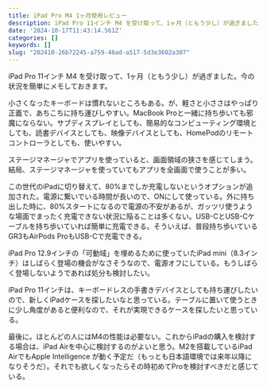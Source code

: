 ```yaml
---
title: iPad Pro M4 1ヶ月使用レビュー
description: iPad Pro 11インチ M4 を受け取って、1ヶ月（ともう少し）が過ぎました。今の状況を簡単にメモしておきます。
date: '2024-10-17T11:43:14.561Z'
categories: []
keywords: []
slug: "202410-26b72245-a759-46ad-a517-5d3e3602a307"
---
```

iPad Pro 11インチ M4 を受け取って、1ヶ月（ともう少し）が過ぎました。今の状況を簡単にメモしておきます。

小さくなったキーボードは慣れないところもある。が、軽さと小ささはやっぱり正義で、あちこちに持ち運びしやすい。MacBook Proと一緒に持ち歩いても邪魔にならない。サブディスプレイとしても、簡易的なコンピューティング環境としても、読書デバイスとしても、映像デバイスとしても、HomePodのリモートコントローラとしても、使いやすい。

ステージマネージャでアプリを使っていると、画面領域の狭さを感じてしまう。結局、ステージマネージャを使っていてもアプリを全画面で使うことが多い。

この世代のiPadに切り替えて、80%までしか充電しないというオプションが追加された。電源に繋いでいる時間が長いので、ONにして使っている。外に持ち出した時に、80%スタートになるので電源の不安があるが、ガッツリ使うような場面でまったく充電できない状況に陥ることは多くない。USB-CとUSB-Cケーブルを持ち歩いていれば簡単に充電できる。そういえば、普段持ち歩いているGR3もAirPods ProもUSB-Cで充電できる。

iPad Pro 12.9インチの「可動域」を埋めるために使っていたiPad mini（8.3インチ）はしばらく登場の機会がなさそうなので、電源オフにしている。もうしばらく登場しないようであれば処分も検討したい。

iPad Pro 11インチは、キーボードレスの手書きデバイスとしても持ち運びしたいので、新しくiPadケースを探したいなと思っている。テーブルに置いて使うときに少し角度があると便利なので、それが実現できるケースを探したいと思っている。

最後に。ほとんどの人にはM4の性能は必要ない。これからiPadの購入を検討する場合は、iPad Airを中心に検討するのがよいと思う。M2を搭載しているiPad AirでもApple Intelligence が動く予定だ（もっとも日本語環境では来年以降になりそうだ）。それでも欲しくなったらその時初めてProを検討すべきだと感じている。